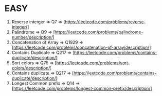 # EASY

1. Reverse interger => Q7 => [https://leetcode.com/problems/reverse-integer/]
2. Palindrome => Q9 => [https://leetcode.com/problems/palindrome-number/description/]
3. Concatenation of Array => Q1929 => [https://leetcode.com/problems/concatenation-of-array/description/]
4. Contains Duplicate => Q217 => [https://leetcode.com/problems/contains-duplicate/description/]
5. Sort colors => Q75 => [https://leetcode.com/problems/sort-colors/description/]
6. Contains duplicate => Q217 => [https://leetcode.com/problems/contains-duplicate/description/]
7. Longest Common prefix => Q14 => [https://leetcode.com/problems/longest-common-prefix/description/]
